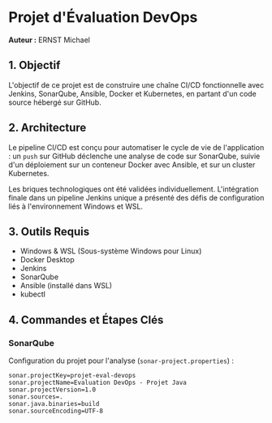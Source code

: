 # Projet d'Évaluation DevOps

**Auteur :** ERNST Michael

## 1. Objectif

L'objectif de ce projet est de construire une chaîne CI/CD fonctionnelle avec Jenkins, SonarQube, Ansible, Docker et Kubernetes, en partant d'un code source hébergé sur GitHub.

## 2. Architecture

Le pipeline CI/CD est conçu pour automatiser le cycle de vie de l'application : un `push` sur GitHub déclenche une analyse de code sur SonarQube, suivie d'un déploiement sur un conteneur Docker avec Ansible, et sur un cluster Kubernetes.

Les briques technologiques ont été validées individuellement. L'intégration finale dans un pipeline Jenkins unique a présenté des défis de configuration liés à l'environnement Windows et WSL.

## 3. Outils Requis
* Windows & WSL (Sous-système Windows pour Linux)
* Docker Desktop
* Jenkins
* SonarQube
* Ansible (installé dans WSL)
* kubectl

## 4. Commandes et Étapes Clés

### SonarQube
Configuration du projet pour l'analyse (`sonar-project.properties`) :
```properties
sonar.projectKey=projet-eval-devops
sonar.projectName=Evaluation DevOps - Projet Java
sonar.projectVersion=1.0
sonar.sources=.
sonar.java.binaries=build
sonar.sourceEncoding=UTF-8
